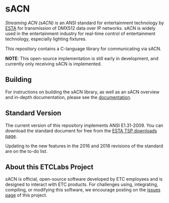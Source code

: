 # sACN

*Streaming ACN (sACN)* is an ANSI standard for entertainment technology by
[ESTA](http://tsp.esta.org) for transmission of DMX512 data over IP networks. sACN is widely used
in the entertainment industry for real-time control of entertainment technology, especially
lighting fixtures.

This repository contains a C-language library for communicating via sACN.

**NOTE**: This open-source implementation is still early in development, and currently only
receiving sACN is implemented.

## Building

For instructions on building the sACN library, as well as an sACN overview and in-depth
documentation, please see the [documentation](http://etclabs.github.io/sACN).

## Standard Version

The current version of this repository implements ANSI E1.31-2009. You can download the standard
document for free from the [ESTA TSP downloads page](https://tsp.esta.org/tsp/documents/published_docs.php). 

Updating to the new features in the 2016 and 2018 revisions of the standard are on the to-do list.

## About this ETCLabs Project

sACN is official, open-source software developed by ETC employees and is designed to interact with
ETC products. For challenges using, integrating, compiling, or modifying this software, we
encourage posting on the [issues page](https://github.com/ETCLabs/sACN/issues) of this project.
